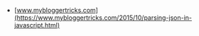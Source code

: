 * [www.mybloggertricks.com](https://www.mybloggertricks.com/2015/10/parsing-json-in-javascript.html)
